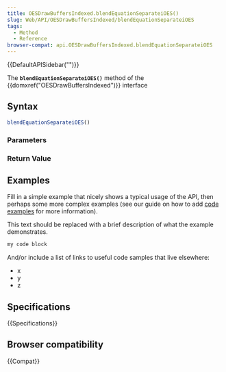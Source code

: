 ```yaml
---
title: OESDrawBuffersIndexed.blendEquationSeparateiOES()
slug: Web/API/OESDrawBuffersIndexed/blendEquationSeparateiOES
tags:
  - Method
  - Reference
browser-compat: api.OESDrawBuffersIndexed.blendEquationSeparateiOES
---
```

{{DefaultAPISidebar("")}}

The **`blendEquationSeparateiOES()`** method of the {{domxref("OESDrawBuffersIndexed")}} interface 

## Syntax

```js
blendEquationSeparateiOES()
```

### Parameters



### Return Value



## Examples

Fill in a simple example that nicely shows a typical usage of the API, then perhaps some more complex examples (see our guide on how to add [code examples](/en-US/docs/MDN/Contribute/Structures/Code_examples) for more information).

This text should be replaced with a brief description of what the example demonstrates.

```js
my code block
```

And/or include a list of links to useful code samples that live elsewhere:

*   x
*   y
*   z

## Specifications

{{Specifications}}

## Browser compatibility

{{Compat}}

